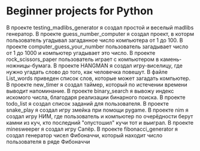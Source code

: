 # Beginner projects for Python
В проекте testing_madlibs_generator я создал простой и веселый madlibs генератор.
В проекте guess_number_computer я создал проект, в которм пользователь угадывал загаданное число компьютера от 1 до 100.
В проекте computer_guess_your_number пользователь загадывает число от 1 до 1000 и компьютер угадывает это число.
В проекте rock_scissors_paper пользователь играет с компьютером в камень-ножницы-бумага.
В проекте HANGMAN я создал игру-виселицу, где нужно угадать слово до того, как человечка повешут. В файле List_words приведен список слов, которые может загадать компьютер.
В проекте new_timer я создал таймер, который по истечении времени выводит напоминание.
В проекте binary_search я вывожу индекс искомого числа, благодаря реализации бинарного поиска.
В проекте todo_list я создал список заданий для пользователя.
В проекте snake_play я создал игру змейка при помощи pygame.
В проекте nim я создал игру НИМ, где пользователь и компьютер по очерёдности берут камни из куч, кто последний "опустошил" кучи тот и выиграл.
В проекте minesweeper я создал игру Сапёр.
В проекте fibonacci_generator я создал генератор чисел Фибоначчи, который находит число пользователя в ряде Фибоначчи
